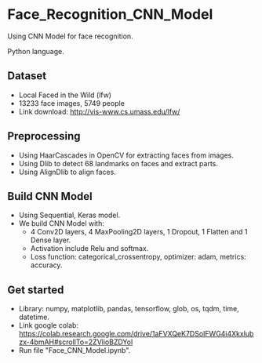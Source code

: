 # Face_Recognition_CNN_Model
Using CNN Model for face recognition.

Python language.

## Dataset 
- Local Faced in the Wild (lfw)
- 13233 face images, 5749 people
- Link download: http://vis-www.cs.umass.edu/lfw/

## Preprocessing
- Using HaarCascades in OpenCV for extracting faces from images.
- Using Dlib to detect 68 landmarks on faces and extract parts.
- Using AlignDlib to align faces.

## Build CNN Model
- Using Sequential, Keras model.
- We build CNN Model with:
  * 4 Conv2D layers, 4 MaxPooling2D layers, 1 Dropout, 1 Flatten and 1 Dense layer.
  * Activation include Relu and softmax.
  * Loss function: categorical_crossentropy, optimizer: adam, metrics: accuracy.

## Get started
- Library: numpy, matplotlib, pandas, tensorflow, glob, os, tqdm, time, datetime.
- Link google colab: https://colab.research.google.com/drive/1aFVXQeK7DSoIFWG4i4Xkxlubzx-4bmAH#scrollTo=2ZVlioBZDYol
- Run file "Face_CNN_Model.ipynb".
